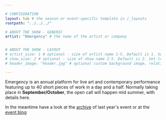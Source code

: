 ```yaml
---

# CONFIGURATION
layout: hab # the season or event-specific template in /_layouts
rootpath: "../../../"

# ABOUT THE SHOW - GENERIC
artist: "Emergency" # the name of the artist or company


# ABOUT THE SHOW - LAYOUT
# artist_size: 1 # optional - size of artist name 1-5. Default is 1. Set longer names to lower values
# show_size: 2 # optional - size of show name 2-5. Default is 2. Set longer names to lower values
# header_image: "header.jpg" # optional custom background image, relative to current page

---
```


Emergency is an annual platform for live art and contemporary performance featuring up to 40 short pieces of work in a day and a half. Normally taking place in **September/October**, the open call will happen mid summer, with details here.

In the meantime have a look at the [archive](http://www.wordofwarning.org/archive/2012-emergency/index.html) of last year's event or at the [event blog](http://emergencymcr.posterous.com)